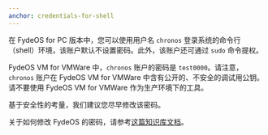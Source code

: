 ```yaml
---
anchor: credentials-for-shell
---
```

在 FydeOS for PC 版本中，您可以使用用户名 `chronos` 登录系统的命令行（shell）环境，该账户默认不设置密码。此外，该账户还可通过 `sudo` 命令提权。

FydeOS VM for VMWare 中，`chronos` 账户的密码是 `test0000`。请注意，`chronos` 账户在 FydeOS VM for VMWare 中含有公开的、不安全的调试用公钥。请不要使用 FydeOS VM for VMWare 作为生产环境下的工具。

基于安全性的考量，我们建议您尽早修改该密码。

关于如何修改 FydeOS 的密码，请参考[这篇知识库文档](/recipes/chronos-password/)。
